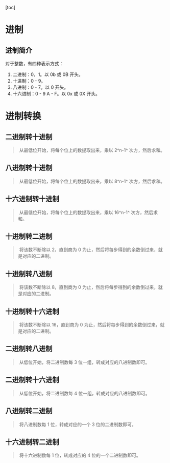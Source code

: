 [toc]

# 进制

## 进制简介

对于整数，有四种表示方式：

1. 二进制：0，1。以 0b 或 0B 开头。
2. 十进制：0 - 9。
3. 八进制：0 - 7。以 0 开头。
4. 十六进制：0 - 9 A - F。以 0x 或 0X 开头。

# 进制转换

## 二进制转十进制

> ​	从最低位开始，将每个位上的数提取出来，乘以 2^n-1^ 次方，然后求和。

## 八进制转十进制

> ​	从最低位开始，将每个位上的数提取出来，乘以 8^n-1^ 次方，然后求和。

## 十六进制转十进制

> ​	从最低位开始，将每个位上的数提取出来，乘以 16^n-1^ 次方，然后求和。

## 十进制转二进制

>​	将该数不断除以 2，直到商为 0 为止，然后将每步得到的余数倒过来，就是对应的二进制。

## 十进制转八进制

> ​	将该数不断除以 8，直到商为 0 为止，然后将每步得到的余数倒过来，就是对应的二进制。

## 十进制转十六进制

> ​	将该数不断除以 16，直到商为 0 为止，然后将每步得到的余数倒过来，就是对应的二进制。

## 二进制转八进制

> ​	从低位开始，将二进制数每 3 位一组，转成对应的八进制数即可。

## 二进制转十六进制

> ​	从低位开始，将二进制数每 4 位一组，转成对应的八进制数即可。

## 八进制转二进制

> ​	将八进制数每 1 位，转成对应的一个 3 位的二进制数即可。

## 十六进制转二进制

> ​	将十六进制数每 1 位，转成对应的 4 位的一个二进制数即可。
